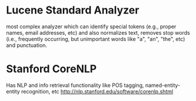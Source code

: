 Lucene Standard Analyzer
========================
most complex analyzer which can identify special tokens (e.g., proper names, email addresses, etc) and also normalizes text, removes stop words (i.e., frequently occurring, but unimportant words like "a", "an", "the", etc) and punctuation.

Stanford CoreNLP
================
Has NLP and info retrieval functionality like POS tagging, named-entity-entity recognition, etc
http://nlp.stanford.edu/software/corenlp.shtml
